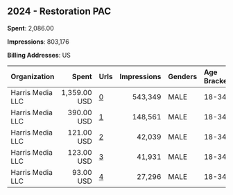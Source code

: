 ## 2024 - Restoration PAC 
**Spent**: 2,086.00

**Impressions**: 803,176

**Billing Addresses**: US

|Organization|Spent|Urls|Impressions|Genders|Age Brackets|Country Codes|
|:---|---:|:---|---:|:---|:---|:---|
|Harris Media LLC|1,359.00 USD|[0](https://www.snap.com/political-ads/asset/4e6ccbdf436afe7a8c2902629f92b5cc3654fe51a83f9a70df431f880956f731?mediaType=mp4)|543,349|MALE|18-34|united states|
|Harris Media LLC|390.00 USD|[1](https://www.snap.com/political-ads/asset/dd23f8bf4a9e8adb7809560edf558dddb88cfe74126522e5637b3e9fc6dcf7b5?mediaType=mp4)|148,561|MALE|18-34|united states|
|Harris Media LLC|121.00 USD|[2](https://www.snap.com/political-ads/asset/d67901c13594ac62df8fb6f34dd562862d22b78c4d63e875fd553f37265209a6?mediaType=mp4)|42,039|MALE|18-34|united states|
|Harris Media LLC|123.00 USD|[3](https://www.snap.com/political-ads/asset/edd4ae06e2cf2b8432cde3e20c2369afa293db8daa7ed71ba6f749f567090f16?mediaType=mp4)|41,931|MALE|18-34|united states|
|Harris Media LLC|93.00 USD|[4](https://www.snap.com/political-ads/asset/f7b2f4c2da8f52b969649c06a587426f464403092b9b9ff8e8809fe3533bcae8?mediaType=mp4)|27,296|MALE|18-34|united states|
